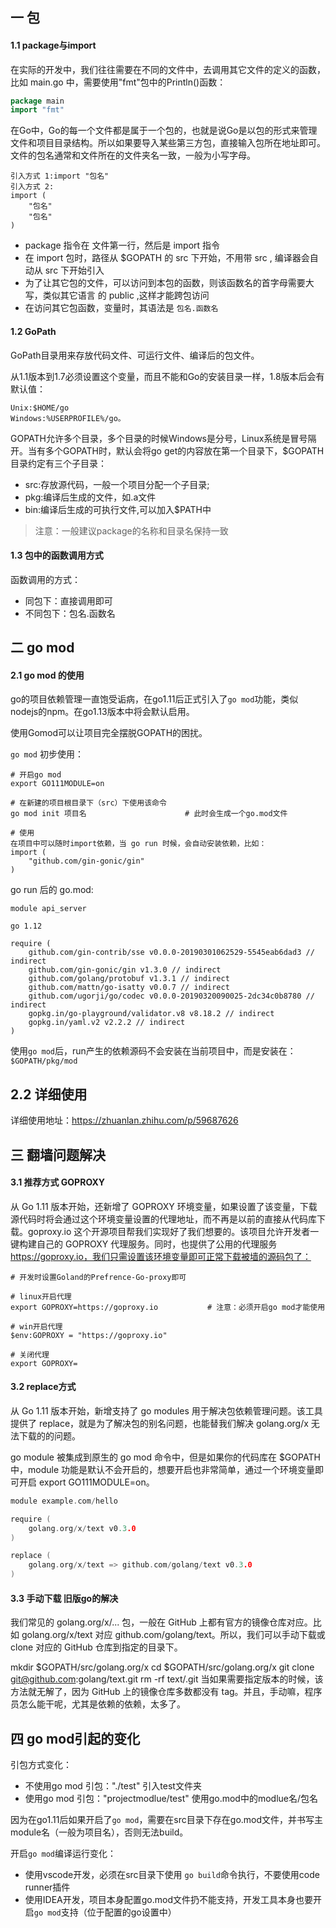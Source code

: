 ## 一 包

#### 1.1 package与import

在实际的开发中，我们往往需要在不同的文件中，去调用其它文件的定义的函数，比如 main.go 中，需要使用"fmt"包中的Println()函数：
```go
package main
import "fmt"
```

在Go中，Go的每一个文件都是属于一个包的，也就是说Go是以包的形式来管理文件和项目目录结构。所以如果要导入某些第三方包，直接输入包所在地址即可。文件的包名通常和文件所在的文件夹名一致，一般为小写字母。

```
引入方式 1:import "包名"
引入方式 2:
import (
	"包名"
	"包名" 
)
```
- package 指令在 文件第一行，然后是 import 指令
- 在 import 包时，路径从 $GOPATH 的 src 下开始，不用带 src , 编译器会自动从 src 下开始引入
- 为了让其它包的文件，可以访问到本包的函数，则该函数名的首字母需要大写，类似其它语言 的 public ,这样才能跨包访问
- 在访问其它包函数，变量时，其语法是 `包名.函数名`

#### 1.2 GoPath

GoPath目录用来存放代码文件、可运行文件、编译后的包文件。  

从1.1版本到1.7必须设置这个变量，而且不能和Go的安装目录一样，1.8版本后会有默认值：
```
Unix:$HOME/go
Windows:%USERPROFILE%/go。
```

GOPATH允许多个目录，多个目录的时候Windows是分号，Linux系统是冒号隔开。当有多个GOPATH时，默认会将go get的内容放在第一个目录下，$GOPATH 目录约定有三个子目录：
- src:存放源代码，一般一个项目分配一个子目录;
- pkg:编译后生成的文件，如.a文件
- bin:编译后生成的可执行文件,可以加入$PATH中
>注意：一般建议package的名称和目录名保持一致

#### 1.3 包中的函数调用方式
函数调用的方式：
- 同包下：直接调用即可
- 不同包下：包名.函数名

## 二 go mod

#### 2.1 go mod 的使用

go的项目依赖管理一直饱受诟病，在go1.11后正式引入了`go mod`功能，类似nodejs的npm。在go1.13版本中将会默认启用。  

使用Gomod可以让项目完全摆脱GOPATH的困扰。

`go mod` 初步使用：
```
# 开启go mod
export GO111MODULE=on

# 在新建的项目根目录下（src）下使用该命令
go mod init 项目名                      # 此时会生成一个go.mod文件

# 使用
在项目中可以随时import依赖，当 go run 时候，会自动安装依赖，比如：
import (
	"github.com/gin-gonic/gin"
)

```

go run 后的 go.mod:
```
module api_server

go 1.12

require (
	github.com/gin-contrib/sse v0.0.0-20190301062529-5545eab6dad3 // indirect
	github.com/gin-gonic/gin v1.3.0 // indirect
	github.com/golang/protobuf v1.3.1 // indirect
	github.com/mattn/go-isatty v0.0.7 // indirect
	github.com/ugorji/go/codec v0.0.0-20190320090025-2dc34c0b8780 // indirect
	gopkg.in/go-playground/validator.v8 v8.18.2 // indirect
	gopkg.in/yaml.v2 v2.2.2 // indirect
)
```

使用`go mod`后，run产生的依赖源码不会安装在当前项目中，而是安装在：`$GOPATH/pkg/mod`

## 2.2 详细使用
详细使用地址：https://zhuanlan.zhihu.com/p/59687626

## 三 翻墙问题解决

#### 3.1 推荐方式 GOPROXY

从 Go 1.11 版本开始，还新增了 GOPROXY 环境变量，如果设置了该变量，下载源代码时将会通过这个环境变量设置的代理地址，而不再是以前的直接从代码库下载。goproxy.io 这个开源项目帮我们实现好了我们想要的。该项目允许开发者一键构建自己的 GOPROXY 代理服务。同时，也提供了公用的代理服务 https://goproxy.io，我们只需设置该环境变量即可正常下载被墙的源码包了：

```
# 开发时设置Goland的Prefrence-Go-proxy即可

# linux开启代理
export GOPROXY=https://goproxy.io			# 注意：必须开启go mod才能使用

# win开启代理
$env:GOPROXY = "https://goproxy.io"

# 关闭代理
export GOPROXY=
```

#### 3.2 replace方式

从 Go 1.11 版本开始，新增支持了 go modules 用于解决包依赖管理问题。该工具提供了 replace，就是为了解决包的别名问题，也能替我们解决 golang.org/x 无法下载的的问题。

go module 被集成到原生的 go mod 命令中，但是如果你的代码库在 $GOPATH 中，module 功能是默认不会开启的，想要开启也非常简单，通过一个环境变量即可开启 export GO111MODULE=on。

```go
module example.com/hello

require (
    golang.org/x/text v0.3.0
)

replace (
    golang.org/x/text => github.com/golang/text v0.3.0
)
```

#### 3.3 手动下载 旧版go的解决
我们常见的 golang.org/x/... 包，一般在 GitHub 上都有官方的镜像仓库对应。比如 golang.org/x/text 对应 github.com/golang/text。所以，我们可以手动下载或 clone 对应的 GitHub 仓库到指定的目录下。

mkdir $GOPATH/src/golang.org/x
cd $GOPATH/src/golang.org/x
git clone git@github.com:golang/text.git
rm -rf text/.git
当如果需要指定版本的时候，该方法就无解了，因为 GitHub 上的镜像仓库多数都没有 tag。并且，手动嘛，程序员怎么能干呢，尤其是依赖的依赖，太多了。

## 四 go mod引起的变化

引包方式变化：
- 不使用go mod 引包："./test"  引入test文件夹
- 使用go mod 引包："projectmodlue/test" 使用go.mod中的modlue名/包名

因为在go1.11后如果开启了`go mod`，需要在src目录下存在go.mod文件，并书写主module名（一般为项目名），否则无法build。

开启`go mod`编译运行变化：
- 使用vscode开发，必须在src目录下使用 `go build`命令执行，不要使用code runner插件
- 使用IDEA开发，项目本身配置go.mod文件扔不能支持，开发工具本身也要开启`go mod`支持（位于配置的go设置中）



